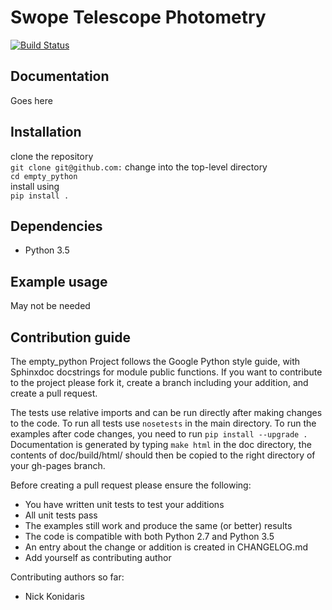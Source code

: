 Swope Telescope Photometry
==========================
[![Build Status](https://travis-ci.org/nickkonidaris/Swope-reduction.svg?branch=master)](https://travis-ci.org/nickkonidaris/Swope-reduction)




Documentation
-------------
Goes here

Installation
------------
clone the repository  
    `git clone git@github.com:`
change into the top-level directory  
    `cd empty_python`  
install using  
    `pip install .`

Dependencies
------------
 * Python 3.5

Example usage
-------------
May not be needed

Contribution guide
------------------
The empty_python Project follows the Google Python style guide, with Sphinxdoc docstrings for module public functions. If you want to
contribute to the project please fork it, create a branch including your addition, and create a pull request.

The tests use relative imports and can be run directly after making
changes to the code. To run all tests use `nosetests` in the main directory.
To run the examples after code changes, you need to run `pip install --upgrade .`
Documentation is generated by typing `make html` in the doc directory,
the contents of doc/build/html/ should then be copied to the right directory of your gh-pages branch.

Before creating a pull request please ensure the following:
* You have written unit tests to test your additions
* All unit tests pass
* The examples still work and produce the same (or better) results
* The code is compatible with both Python 2.7 and Python 3.5
* An entry about the change or addition is created in CHANGELOG.md
* Add yourself as contributing author

Contributing authors so far:
* Nick Konidaris
